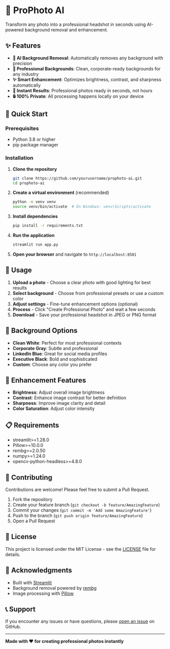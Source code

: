 # 📸 ProPhoto AI

Transform any photo into a professional headshot in seconds using AI-powered background removal and enhancement.

## ✨ Features

- **🤖 AI Background Removal**: Automatically removes any background with precision
- **🎨 Professional Backgrounds**: Clean, corporate-ready backgrounds for any industry
- **✨ Smart Enhancement**: Optimizes brightness, contrast, and sharpness automatically
- **📱 Instant Results**: Professional photos ready in seconds, not hours
- **🔒 100% Private**: All processing happens locally on your device

## 🚀 Quick Start

### Prerequisites

- Python 3.8 or higher
- pip package manager

### Installation

1. **Clone the repository**

   ```bash
   git clone https://github.com/yourusername/prophoto-ai.git
   cd prophoto-ai
   ```

2. **Create a virtual environment** (recommended)

   ```bash
   python -m venv venv
   source venv/bin/activate  # On Windows: venv\Scripts\activate
   ```

3. **Install dependencies**

   ```bash
   pip install -r requirements.txt
   ```

4. **Run the application**

   ```bash
   streamlit run app.py
   ```

5. **Open your browser** and navigate to `http://localhost:8501`

## 🎯 Usage

1. **Upload a photo** - Choose a clear photo with good lighting for best results
2. **Select background** - Choose from professional presets or use a custom color
3. **Adjust settings** - Fine-tune enhancement options (optional)
4. **Process** - Click "Create Professional Photo" and wait a few seconds
5. **Download** - Save your professional headshot in JPEG or PNG format

## 🎨 Background Options

- **Clean White**: Perfect for most professional contexts
- **Corporate Gray**: Subtle and professional
- **LinkedIn Blue**: Great for social media profiles
- **Executive Black**: Bold and sophisticated
- **Custom**: Choose any color you prefer

## 🔧 Enhancement Features

- **Brightness**: Adjust overall image brightness
- **Contrast**: Enhance image contrast for better definition
- **Sharpness**: Improve image clarity and detail
- **Color Saturation**: Adjust color intensity

## 📋 Requirements

- streamlit>=1.28.0
- Pillow>=10.0.0
- rembg>=2.0.50
- numpy>=1.24.0
- opencv-python-headless>=4.8.0

## 🤝 Contributing

Contributions are welcome! Please feel free to submit a Pull Request.

1. Fork the repository
2. Create your feature branch (`git checkout -b feature/AmazingFeature`)
3. Commit your changes (`git commit -m 'Add some AmazingFeature'`)
4. Push to the branch (`git push origin feature/AmazingFeature`)
5. Open a Pull Request

## 📝 License

This project is licensed under the MIT License - see the [LICENSE](LICENSE) file for details.

## 🙏 Acknowledgments

- Built with [Streamlit](https://streamlit.io/)
- Background removal powered by [rembg](https://github.com/danielgatis/rembg)
- Image processing with [Pillow](https://python-pillow.org/)

## 📞 Support

If you encounter any issues or have questions, please [open an issue](https://github.com/yourusername/prophoto-ai/issues) on GitHub.

---

**Made with ❤️ for creating professional photos instantly**
